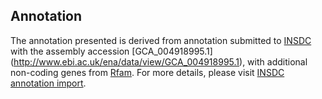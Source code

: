 
Annotation
----------

The annotation presented is derived from annotation submitted to
[INSDC](http://www.insdc.org) with the assembly accession [GCA\_004918995.1]
(http://www.ebi.ac.uk/ena/data/view/GCA_004918995.1),
with additional non-coding genes from
[Rfam](http://rfam.xfam.org/). For more details, please visit [INSDC
annotation import](http://ensemblgenomes.org/info/data/insdc_annotation).

